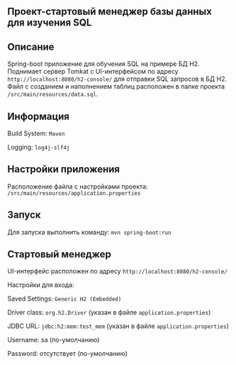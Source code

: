 ﻿## Проект-стартовый менеджер базы данных для изучения SQL

## Описание
Spring-boot приложение для обучения SQL на примере БД H2. Поднимает сервер 
Tomkat с UI-интерфейсом по адресу `http://localhost:8080/h2-console/` 
для отправки SQL запросов в БД H2. Файл с созданием и наполнением таблиц 
расположен в папке проекта `/src/main/resources/data.sql`.

## Информация

Build System: `Maven`

Logging: `log4j-slf4j`

## Настройки приложения

Расположение файла с настройками проекта: `/src/main/resources/application.properties`

## Запуск

Для запуска выполнить команду: `mvn spring-boot:run`

## Стартовый менеджер

UI-интерфейс расположен по адресу `http://localhost:8080/h2-console/`

Настройки для входа:

Saved Settings: `Generic H2 (Embedded)`

Driver class: `org.h2.Driver` (указан в файле `application.properties`)

JDBC URL: `jdbc:h2:mem:test_mem` (указан в файле `application.properties`)

Username: sa (по-умолчанию)

Password: отсутствует (по-умолчанию)
